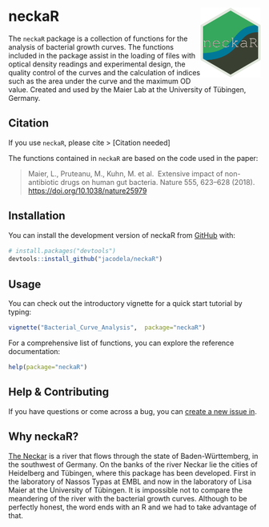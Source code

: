 
<!-- README.md is generated from README.Rmd. Please edit that file -->

# neckaR <a href='https://lisamaierlab.com/'><img src='man/figures/neckaR.png' align="right" height="139" /></a>

<!-- badges: start -->
<!-- badges: end -->

The `neckaR` package is a collection of functions for the analysis of
bacterial growth curves. The functions included in the package assist in
the loading of files with optical density readings and experimental
design, the quality control of the curves and the calculation of indices
such as the area under the curve and the maximum OD value. Created and
used by the Maier Lab at the University of Tübingen, Germany.

## Citation

If you use `neckaR`, please cite \> \[Citation needed\]

The functions contained in `neckaR` are based on the code used in the
paper:

> Maier, L., Pruteanu, M., Kuhn, M. et al.  Extensive impact of
> non-antibiotic drugs on human gut bacteria. Nature 555, 623–628
> (2018). <https://doi.org/10.1038/nature25979>

## Installation

You can install the development version of neckaR from
[GitHub](https://github.com/) with:

``` r
# install.packages("devtools")
devtools::install_github("jacodela/neckaR")
```

## Usage

You can check out the introductory vignette for a quick start tutorial
by typing:

``` r
vignette("Bacterial_Curve_Analysis",  package="neckaR")
```

For a comprehensive list of functions, you can explore the reference
documentation:

``` r
help(package="neckaR")
```

## Help & Contributing

If you have questions or come across a bug, you can [create a new issue
in](https://github.com/jacodela/neckaR/issues).

## Why neckaR?

[The Neckar](https://en.wikipedia.org/wiki/Neckar) is a river that flows
through the state of Baden-Württemberg, in the southwest of Germany. On
the banks of the river Neckar lie the cities of Heidelberg and Tübingen,
where this package has been developed. First in the laboratory of Nassos
Typas at EMBL and now in the laboratory of Lisa Maier at the University
of Tübingen. It is impossible not to compare the meandering of the river
with the bacterial growth curves. Although to be perfectly honest, the
word ends with an R and we had to take advantage of that.
